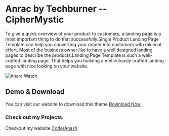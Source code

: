# Anrac by Techburner -- CipherMystic

To give a quick overview of your product to customers, a landing page is a most important thing to do that successfully.Single Product Landing Page Template can help you converting your reader into customers with minimal effort. Most of the business owner like to have a well designed landing pages to describe the products.Landing Page Template is such a well-crafted landing page. That helps you building a meticulously crafted landing page with nice looking on your website.


<img src="https://i.postimg.cc/66SSQ0vn/markuphero-Cua7w-Lq-Ure3-F53-Knck-NV.png" alt="Anarc Watch">

## Demo & Download 

You can visit our website to download this theme <a href="mailto:anashmohd611@gmail.com">Download Now</a>

### Check out my Projects.
Checkout my website <a href="https://ciphermystic.me/">CoderAnash</a>.

